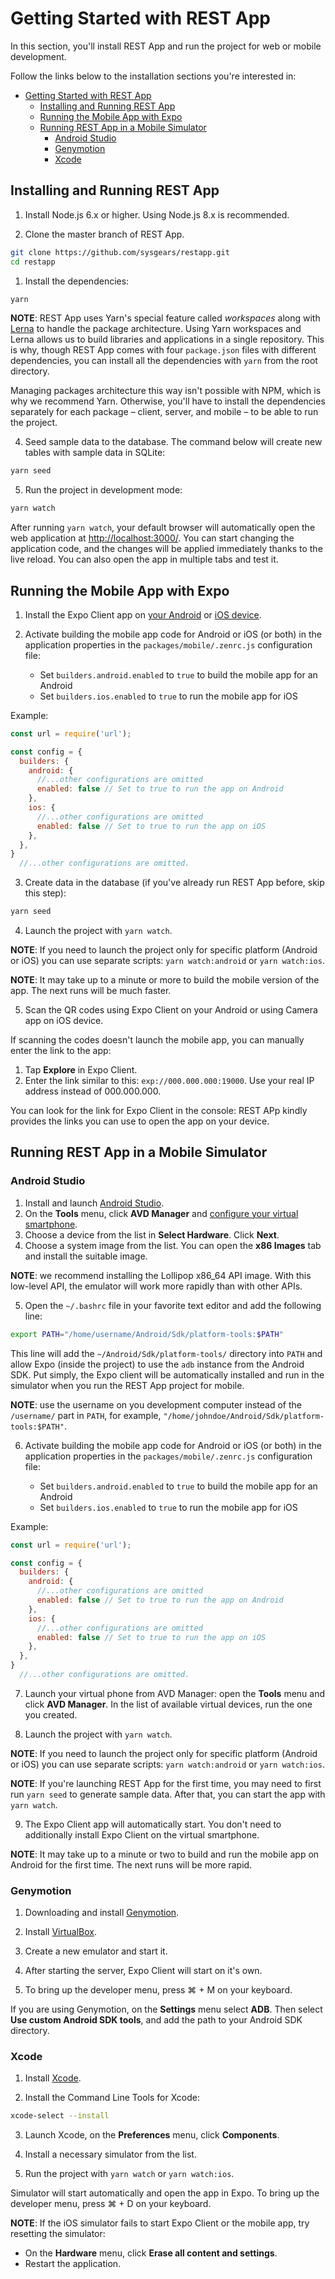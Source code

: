# Getting Started with REST App

In this section, you'll install REST App and run the project for web or mobile development.

Follow the links below to the installation sections you're interested in:

- [Getting Started with REST App](#getting-started-with-rest-app)
  - [Installing and Running REST App](#installing-and-running-rest-app)
  - [Running the Mobile App with Expo](#running-the-mobile-app-with-expo)
  - [Running REST App in a Mobile Simulator](#running-rest-app-in-a-mobile-simulator)
    - [Android Studio](#android-studio)
    - [Genymotion](#genymotion)
    - [Xcode](#xcode)

## Installing and Running REST App

1. Install Node.js 6.x or higher. Using Node.js 8.x is recommended.

2. Clone the master branch of REST App.

```bash
git clone https://github.com/sysgears/restapp.git
cd restapp
```

1. Install the dependencies:

```bash
yarn
```

**NOTE**: REST App uses Yarn's special feature called _workspaces_ along with [Lerna] to handle the package
architecture. Using Yarn workspaces and Lerna allows us to build libraries and applications in a single repository.
This is why, though REST App comes with four `package.json` files with different dependencies, you can install
all the dependencies with `yarn` from the root directory.

Managing packages architecture this way isn't possible with NPM, which is why we recommend Yarn. Otherwise, you'll have
to install the dependencies separately for each package &ndash; client, server, and mobile &ndash; to be able to run the
project.

4. Seed sample data to the database. The command below will create new tables with sample data in SQLite:

```bash
yarn seed
```

5. Run the project in development mode:

```bash
yarn watch
```

After running `yarn watch`, your default browser will automatically open the web application at [http://localhost:3000/]. 
You can start changing the application code, and the changes will be applied immediately thanks to the live reload. You 
can also open the app in multiple tabs and test it.

## Running the Mobile App with Expo

1. Install the Expo Client app on [your Android] or [iOS device].

2. Activate building the mobile app code for Android or iOS (or both) in the application properties in the
`packages/mobile/.zenrc.js` configuration file:

    * Set `builders.android.enabled` to `true` to build the mobile app for an Android
    * Set `builders.ios.enabled` to `true` to run the mobile app for iOS

Example:
```javascript
const url = require('url');

const config = {
  builders: {
    android: {
      //...other configurations are omitted
      enabled: false // Set to true to run the app on Android
    },
    ios: {
      //...other configurations are omitted
      enabled: false // Set to true to run the app on iOS
    },
  },
}
  //...other configurations are omitted.
```

3. Create data in the database (if you've already run REST App before, skip this step):

```bash
yarn seed
```

4. Launch the project with `yarn watch`.

**NOTE**: If you need to launch the project only for specific platform (Android or iOS) you can use separate scripts: `yarn watch:android` or `yarn watch:ios`.

**NOTE**: It may take up to a minute or more to build the mobile version of the app. The next runs will be much faster.

5. Scan the QR codes using Expo Client on your Android or using Camera app on iOS device.

If scanning the codes doesn't launch the mobile app, you can manually enter the link to the app:

1. Tap **Explore** in Expo Client.
2. Enter the link similar to this: `exp://000.000.000:19000`. Use your real IP address instead of 000.000.000.

You can look for the link for Expo Client in the console: REST APp kindly provides the links you can use to
open the app on your device.

## Running REST App in a Mobile Simulator

### Android Studio

1. Install and launch [Android Studio].
2. On the **Tools** menu, click **AVD Manager** and [configure your virtual smartphone].
3. Choose a device from the list in **Select Hardware**. Click **Next**.
4. Choose a system image from the list. You can open the **x86 Images** tab and install the suitable image.

**NOTE**: we recommend installing the Lollipop x86_64 API image. With this low-level API, the emulator will work more
rapidly than with other APIs.

5. Open the `~/.bashrc` file in your favorite text editor and add the following line:

```bash
export PATH="/home/username/Android/Sdk/platform-tools:$PATH"
```

This line will add the `~/Android/Sdk/platform-tools/` directory into `PATH` and allow Expo (inside the project) to
use the `adb` instance from the Android SDK. Put simply, the Expo client will be automatically installed and run in the
simulator when you run the REST App project for mobile.

**NOTE**: use the username on you development computer instead of the `/username/` part in `PATH`, for example,
`"/home/johndoe/Android/Sdk/platform-tools:$PATH"`.

6. Activate building the mobile app code for Android or iOS (or both) in the application properties in the
`packages/mobile/.zenrc.js` configuration file:

    * Set `builders.android.enabled` to `true` to build the mobile app for an Android
    * Set `builders.ios.enabled` to `true` to run the mobile app for iOS

Example:
```javascript
const url = require('url');

const config = {
  builders: {
    android: {
      //...other configurations are omitted
      enabled: false // Set to true to run the app on Android
    },
    ios: {
      //...other configurations are omitted
      enabled: false // Set to true to run the app on iOS
    },
  },
}
  //...other configurations are omitted.
```

7. Launch your virtual phone from AVD Manager: open the **Tools** menu and click **AVD Manager**. In the list of
available virtual devices, run the one you created.

8. Launch the project with `yarn watch`.

**NOTE**: If you need to launch the project only for specific platform (Android or iOS) you can use separate scripts: `yarn watch:android` or `yarn watch:ios`.

**NOTE**: If you're launching REST App for the first time, you may need to first run `yarn seed` to generate
sample data. After that, you can start the app with `yarn watch`.

9. The Expo Client app will automatically start. You don't need to additionally install Expo Client on the virtual
smartphone.

**NOTE**: It may take up to a minute or two to build and run the mobile app on Android for the first time. The next runs
will be more rapid.

### Genymotion

1. Downloading and install [Genymotion].

2. Install [VirtualBox].

3. Create a new emulator and start it.

4. After starting the server, Expo Client will start on it's own.

5. To bring up the developer menu, press ⌘ + M on your keyboard.

If you are using Genymotion, on the **Settings** menu select **ADB**. Then select **Use custom Android SDK tools**, and
add the path to your Android SDK directory.

### Xcode

1. Install [Xcode].

2. Install the Command Line Tools for Xcode:

```bash
xcode-select --install
```

3. Launch Xcode, on the **Preferences** menu, click **Components**.

4. Install a necessary simulator from the list.

5. Run the project with `yarn watch` or `yarn watch:ios`.

Simulator will start automatically and open the app in Expo. To bring up the developer menu, press ⌘ + D on your
keyboard.

**NOTE**: If the iOS simulator fails to start Expo Client or the mobile app, try resetting the simulator:

* On the **Hardware** menu, click **Erase all content and settings**.
* Restart the application.

[lerna]: https://lernajs.io/
[http://localhost:3000/]: http://localhost:3000/
[your android]: https://play.google.com/store/apps/details?id=host.exp.exponent
[ios device]: https://itunes.apple.com/app/expo-client/id982107779?mt=8
[android studio]: https://developer.android.com/studio/
[configure your virtual smartphone]: https://developer.android.com/studio/run/managing-avds
[genymotion]: https://www.genymotion.com
[virtualbox]: https://www.virtualbox.org/wiki/Downloads
[xcode]: https://developer.apple.com/xcode/
